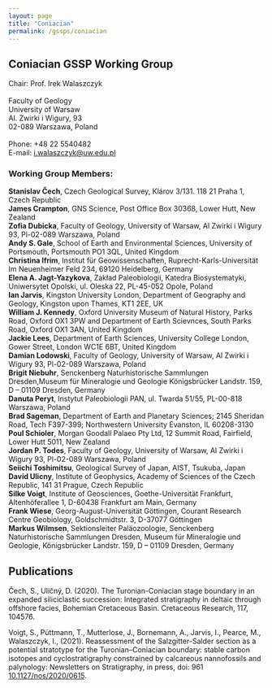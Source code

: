 ```yaml
---
layout: page
title: "Coniacian"
permalink: /gssps/coniacian
---
```

## Coniacian GSSP Working Group

<div class="person-grid">
    <div class="person">
        <div>
            <img src="https://stratigraphy.org/subcommission-cretaceous/images/person-walaszczyk.jpg" alt="" />
        </div>
        <div class="contact-details">
            Chair: Prof. Irek Walaszczyk<br />
            <br />
            Faculty of Geology<br />
            University of Warsaw<br />
            Al. Zwirki i Wigury, 93<br />
            02-089 Warszawa, Poland<br />
            <br />
            Phone: +48 22 5540482<br />
            E-mail: <a href="i.walaszczyk@uw.edu.pl<br /> ">i.walaszczyk@uw.edu.pl<br /> </a>
        </div>
    </div>
</div>

### Working Group Members:

**Stanislav Čech**, Czech Geological Survey, Klárov 3/131. 118 21 Praha 1, Czech Republic  
**James Crampton**, GNS Science, Post Office Box 30368, Lower Hutt, New Zealand  
**Zofia Dubicka**, Faculty of Geology, University of Warsaw, Al Zwirki i Wigury 93, Pl-02-089 Warszawa, Poland  
**Andy S. Gale**, School of Earth and Environmental Sciences, University of Portsmouth, Portsmouth PO1 3QL, United Kingdom  
**Christina Ifrim**, Institut für Geowissenschaften, Ruprecht-Karls-Universität Im Neuenheimer Feld 234, 69120 Heidelberg, Germany  
**Elena A. Jagt-Yazykova**, Zakład Paleobiologii, Katedra Biosystematyki, Uniwersytet Opolski, ul. Oleska 22, PL-45-052 Opole, Poland  
**Ian Jarvis**, Kingston University London, Department of Geography and Geology, Kingston upon Thames, KT1 2EE, UK  
**William J. Kennedy**, Oxford University Museum of Natural History, Parks Road, Oxford OX1 3PW and Department of Earth Scievnces, South Parks Road, Oxford OX1 3AN, United Kingdom  
**Jackie Lees**, Department of Earth Sciences, University College London, Gower Street, London WC1E 6BT, United Kingdom  
**Damian Lodowski**, Faculty of Geology, University of Warsaw, Al Zwirki i Wigury 93, Pl-02-089 Warszawa, Poland  
**Brigit Niebuhr**, Senckenberg Naturhistorische Sammlungen Dresden,Museum für Mineralogie und Geologie Königsbrücker Landstr. 159, D – 01109 Dresden, Germany  
**Danuta Peryt**, Instytut Paleobiologii PAN, ul. Twarda 51/55, PL-00-818 Warszawa, Poland  
**Brad Sageman**, Department of Earth and Planetary Sciences; 2145 Sheridan Road, Tech F397-399; Northwestern University Evanston, IL 60208-3130  
**Poul Schioler**, Morgan Goodall Palaeo Pty Ltd, 12 Summit Road, Fairfield, Lower Hutt 5011, New Zealand  
**Jordan P. Todes**, Faculty of Geology, University of Warsaw, Al Zwirki i Wigury 93, Pl-02-089 Warszawa, Poland  
**Seiichi Toshimitsu**, Geological Survey of Japan, AIST, Tsukuba, Japan  
**David Ulicny**, Institute of Geophysics, Academy of Sciences of the Czech Republic, 141 31 Prague, Czech Republic  
**Silke Voigt**, Institute of Geosciences, Goethe-Universität Frankfurt, Altenhöferallee 1, D-60438 Frankfurt am Main, Germany  
**Frank Wiese**, Georg-August-Universität Göttingen, Courant Research Centre Geobiology, Goldschmidtstr. 3, D-37077 Göttingen  
**Markus Wilmsen**, Sektionsleiter Paläozoologie, Senckenberg Naturhistorische Sammlungen Dresden, Museum für Mineralogie und Geologie, Königsbrücker Landstr. 159, D – 01109 Dresden, Germany  

## Publications
Čech, S., Uličný, D. (2020). The Turonian-Coniacian stage boundary in an expanded siliciclastic succession: Integrated stratigraphy in deltaic through offshore facies, Bohemian Cretaceous Basin. Cretaceous Research, 117, 104576.

Voigt, S., Püttmann, T., Mutterlose, J., Bornemann, A., Jarvis, I., Pearce, M., Walaszczyk, I., (2021). Reassessment of the Salzgitter-Salder section as a potential stratotype for the Turonian–Coniacian boundary: stable carbon isotopes and cyclostratigraphy constrained by calcareous nannofossils and palynology: Newsletters on Stratigraphy, in press, doi: 961 [10.1127/nos/2020/0615](https://doi.org/10.1127/nos/2020/0615).

<!--
### Relevant publications and presentations arising from members of the Coniacian WG in 2018-2019:

Peryt, D., Dubicka, Z. and Walaszczyk, I. 2018. Foraminiferal bioevents within the Turonian-Coniacian boundary interval in Central Europe. Forams 2018, 17-24 June 2018, Edinburgh.

Stróżyk, K., Barski, M., Dubicka, Z. and Walaszczyk, I. 2018. Integrated biostratigraphy of the Turonian-Coniacian boundary interval in the Folwark Quarry (Opole Trough, SW Poland). 9th Czech-Slovak-Polish Palaeontological Conference & 11th MIKRO 2018 Workshop, 17-19 Oct. 2018, Prague.
-->
